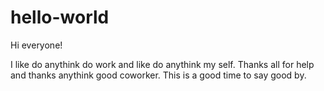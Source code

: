 # hello-world
Hi everyone!

I like do anythink do work and like do anythink my self. Thanks all for help and thanks anythink good coworker. This is a good time to say good by.

